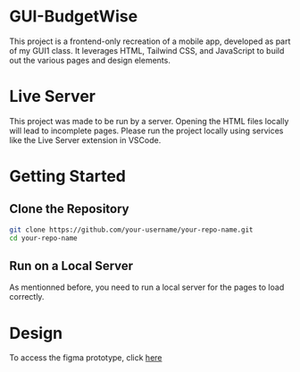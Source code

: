 # GUI-BudgetWise

This project is a frontend-only recreation of a mobile app, developed as part of my GUI1 class. It leverages HTML, Tailwind CSS, and JavaScript to build out the various pages and design elements.

# Live Server
This project was made to be run by a server. Opening the HTML files locally will lead to incomplete pages. Please run the project locally using services like the Live Server extension in VSCode.

# Getting Started
## Clone the Repository

```bash
git clone https://github.com/your-username/your-repo-name.git
cd your-repo-name
```
## Run on a Local Server

As mentionned before, you need to run a local server for the pages to load correctly.

# Design

To access the figma prototype, click [here](https://www.figma.com/proto/pNqpM4ngYrVaIXZ4oj1Lkz/BudgetWise?node-id=0-1&t=QoDSF9k7pgZvDzi5-1)
